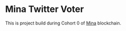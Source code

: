 # Mina Twitter Voter

This is project build during Cohort 0 of [Mina](https://minaprotocol.com/) blockchain.